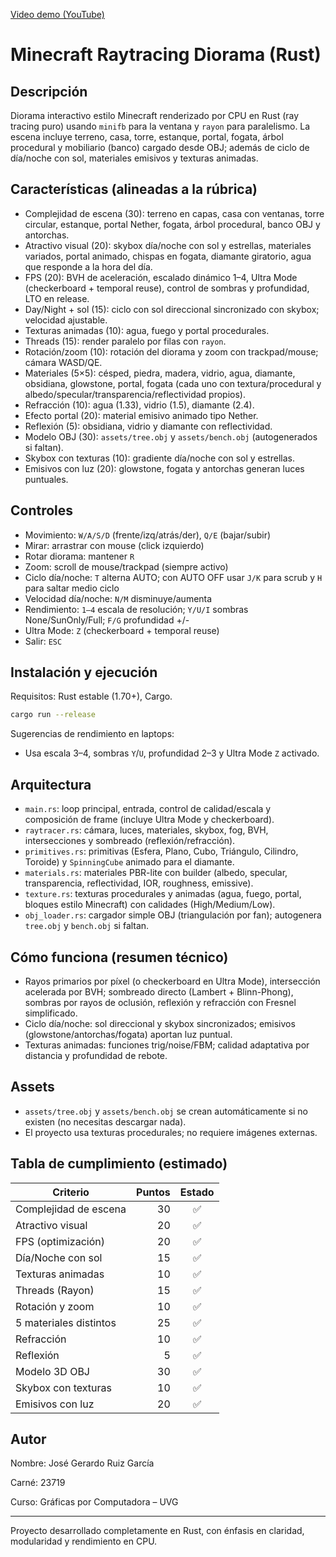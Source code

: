 [Video demo (YouTube)](https://youtu.be/KkdcXJnNe3k?si=X5lfg3E2tIoirAOQ)

# Minecraft Raytracing Diorama (Rust)

## Descripción

Diorama interactivo estilo Minecraft renderizado por CPU en Rust (ray tracing puro) usando `minifb` para la ventana y `rayon` para paralelismo. La escena incluye terreno, casa, torre, estanque, portal, fogata, árbol procedural y mobiliario (banco) cargado desde OBJ; además de ciclo de día/noche con sol, materiales emisivos y texturas animadas.

## Características (alineadas a la rúbrica)

- Complejidad de escena (30): terreno en capas, casa con ventanas, torre circular, estanque, portal Nether, fogata, árbol procedural, banco OBJ y antorchas.
- Atractivo visual (20): skybox día/noche con sol y estrellas, materiales variados, portal animado, chispas en fogata, diamante giratorio, agua que responde a la hora del día.
- FPS (20): BVH de aceleración, escalado dinámico 1–4, Ultra Mode (checkerboard + temporal reuse), control de sombras y profundidad, LTO en release.
- Day/Night + sol (15): ciclo con sol direccional sincronizado con skybox; velocidad ajustable.
- Texturas animadas (10): agua, fuego y portal procedurales.
- Threads (15): render paralelo por filas con `rayon`.
- Rotación/zoom (10): rotación del diorama y zoom con trackpad/mouse; cámara WASD/QE.
- Materiales (5×5): césped, piedra, madera, vidrio, agua, diamante, obsidiana, glowstone, portal, fogata (cada uno con textura/procedural y albedo/specular/transparencia/reflectividad propios).
- Refracción (10): agua (1.33), vidrio (1.5), diamante (2.4).
- Efecto portal (20): material emisivo animado tipo Nether.
- Reflexión (5): obsidiana, vidrio y diamante con reflectividad.
- Modelo OBJ (30): `assets/tree.obj` y `assets/bench.obj` (autogenerados si faltan).
- Skybox con texturas (10): gradiente día/noche con sol y estrellas.
- Emisivos con luz (20): glowstone, fogata y antorchas generan luces puntuales.

## Controles

- Movimiento: `W/A/S/D` (frente/izq/atrás/der), `Q/E` (bajar/subir)
- Mirar: arrastrar con mouse (click izquierdo)
- Rotar diorama: mantener `R`
- Zoom: scroll de mouse/trackpad (siempre activo)
- Ciclo día/noche: `T` alterna AUTO; con AUTO OFF usar `J/K` para scrub y `H` para saltar medio ciclo
- Velocidad día/noche: `N/M` disminuye/aumenta
- Rendimiento: `1–4` escala de resolución; `Y/U/I` sombras None/SunOnly/Full; `F/G` profundidad +/-
- Ultra Mode: `Z` (checkerboard + temporal reuse)
- Salir: `ESC`

## Instalación y ejecución

Requisitos: Rust estable (1.70+), Cargo.

```bash
cargo run --release
```

Sugerencias de rendimiento en laptops:
- Usa escala 3–4, sombras `Y`/`U`, profundidad 2–3 y Ultra Mode `Z` activado.

## Arquitectura

- `main.rs`: loop principal, entrada, control de calidad/escala y composición de frame (incluye Ultra Mode y checkerboard).
- `raytracer.rs`: cámara, luces, materiales, skybox, fog, BVH, intersecciones y sombreado (reflexión/refracción).
- `primitives.rs`: primitivas (Esfera, Plano, Cubo, Triángulo, Cilindro, Toroide) y `SpinningCube` animado para el diamante.
- `materials.rs`: materiales PBR-lite con builder (albedo, specular, transparencia, reflectividad, IOR, roughness, emissive).
- `texture.rs`: texturas procedurales y animadas (agua, fuego, portal, bloques estilo Minecraft) con calidades (High/Medium/Low).
- `obj_loader.rs`: cargador simple OBJ (triangulación por fan); autogenera `tree.obj` y `bench.obj` si faltan.

## Cómo funciona (resumen técnico)

- Rayos primarios por píxel (o checkerboard en Ultra Mode), intersección acelerada por BVH; sombreado directo (Lambert + Blinn-Phong), sombras por rayos de oclusión, reflexión y refracción con Fresnel simplificado.
- Ciclo día/noche: sol direccional y skybox sincronizados; emisivos (glowstone/antorchas/fogata) aportan luz puntual.
- Texturas animadas: funciones trig/noise/FBM; calidad adaptativa por distancia y profundidad de rebote.

## Assets

- `assets/tree.obj` y `assets/bench.obj` se crean automáticamente si no existen (no necesitas descargar nada).
- El proyecto usa texturas procedurales; no requiere imágenes externas.

## Tabla de cumplimiento (estimado)

| Criterio | Puntos | Estado |
|---|---:|:--:|
| Complejidad de escena | 30 | ✅ |
| Atractivo visual | 20 | ✅ |
| FPS (optimización) | 20 | ✅ |
| Día/Noche con sol | 15 | ✅ |
| Texturas animadas | 10 | ✅ |
| Threads (Rayon) | 15 | ✅ |
| Rotación y zoom | 10 | ✅ |
| 5 materiales distintos | 25 | ✅ |
| Refracción | 10 | ✅ |
| Reflexión | 5 | ✅ |
| Modelo 3D OBJ | 30 | ✅ |
| Skybox con texturas | 10 | ✅ |
| Emisivos con luz | 20 | ✅ |

## Autor

Nombre: José Gerardo Ruiz García

Carné: 23719

Curso: Gráficas por Computadora – UVG

---

Proyecto desarrollado completamente en Rust, con énfasis en claridad, modularidad y rendimiento en CPU.